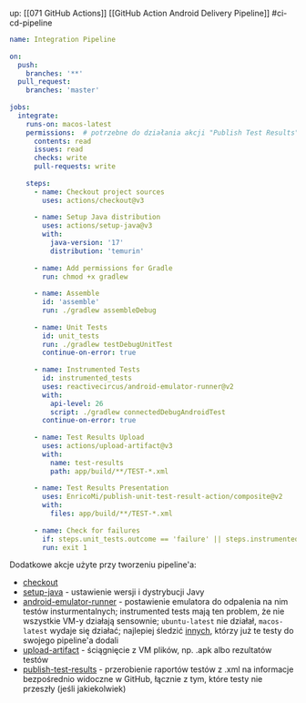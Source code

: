 up: [[071 GitHub Actions]]
[[GitHub Action Android Delivery Pipeline]]
#ci-cd-pipeline 

```yaml
name: Integration Pipeline  
  
on:  
  push:  
    branches: '**'  
  pull_request:  
    branches: 'master'  
  
jobs:  
  integrate:  
    runs-on: macos-latest  
    permissions:  # potrzebne do działania akcji "Publish Test Results"
      contents: read  
      issues: read  
      checks: write  
      pull-requests: write  
  
    steps:  
      - name: Checkout project sources  
        uses: actions/checkout@v3  
  
      - name: Setup Java distribution  
        uses: actions/setup-java@v3  
        with:  
          java-version: '17'  
          distribution: 'temurin'  
  
      - name: Add permissions for Gradle  
        run: chmod +x gradlew  
  
      - name: Assemble  
        id: 'assemble'  
        run: ./gradlew assembleDebug  
  
      - name: Unit Tests  
        id: unit_tests  
        run: ./gradlew testDebugUnitTest  
        continue-on-error: true  
  
      - name: Instrumented Tests  
        id: instrumented_tests  
        uses: reactivecircus/android-emulator-runner@v2  
        with:  
          api-level: 26  
          script: ./gradlew connectedDebugAndroidTest  
        continue-on-error: true  
  
      - name: Test Results Upload  
        uses: actions/upload-artifact@v3  
        with:  
          name: test-results  
          path: app/build/**/TEST-*.xml  
  
      - name: Test Results Presentation  
        uses: EnricoMi/publish-unit-test-result-action/composite@v2  
        with:  
          files: app/build/**/TEST-*.xml  
  
      - name: Check for failures  
        if: steps.unit_tests.outcome == 'failure' || steps.instrumented_tests.outcome == 'failure'  
        run: exit 1
```


Dodatkowe akcje użyte przy tworzeniu pipeline'a:
- [checkout](https://github.com/marketplace/actions/checkout)
- [setup-java](https://github.com/marketplace/actions/setup-java-jdk) - ustawienie wersji i dystrybucji Javy
- [android-emulator-runner](https://github.com/marketplace/actions/android-emulator-runner) - postawienie emulatora do odpalenia na nim testów insturmentalnych; instrumented tests mają ten problem, że nie wszystkie VM-y działają sensownie; `ubuntu-latest` nie działał, `macos-latest` wydaje się działać; najlepiej śledzić [innych](https://github.com/ReactiveCircus/android-emulator-runner#who-is-using-android-emulator-runner), którzy już te testy do swojego pipeline'a dodali
- [upload-artifact](https://github.com/marketplace/actions/upload-a-build-artifact) - ściągnięcie z VM plików, np. .apk albo rezultatów testów
- [publish-test-results](https://github.com/marketplace/actions/publish-test-results) - przerobienie raportów testów z .xml na informacje bezpośrednio widoczne w GitHub, łącznie z tym, które testy nie przeszły (jeśli jakiekolwiek)
